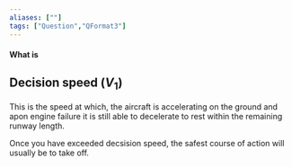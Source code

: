```yaml
---
aliases: [""]
tags: ["Question","QFormat3"]
---
```


#### What is
## Decision speed ($V_1$)
This is the speed at which, the aircraft is accelerating on the ground and apon engine failure it is still able to decelerate to rest within the remaining runway length.

Once you have exceeded decsision speed, the safest course of action will usually be to take off.